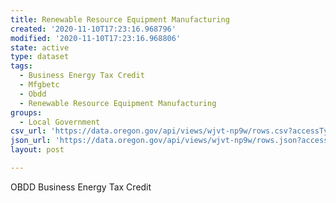 ```yaml
---
title: Renewable Resource Equipment Manufacturing
created: '2020-11-10T17:23:16.968796'
modified: '2020-11-10T17:23:16.968806'
state: active
type: dataset
tags:
  - Business Energy Tax Credit
  - Mfgbetc
  - Obdd
  - Renewable Resource Equipment Manufacturing
groups:
  - Local Government
csv_url: 'https://data.oregon.gov/api/views/wjvt-np9w/rows.csv?accessType=DOWNLOAD'
json_url: 'https://data.oregon.gov/api/views/wjvt-np9w/rows.json?accessType=DOWNLOAD'
layout: post

---
```

OBDD Business Energy Tax Credit
